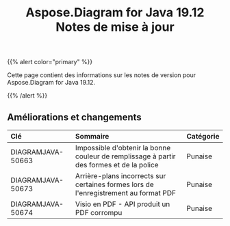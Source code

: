 ﻿---
title: Aspose.Diagram for Java 19.12 Notes de mise à jour
type: docs
weight: 10
url: /fr/java/aspose-diagram-for-java-19-12-release-notes/
---
{{% alert color="primary" %}} 

Cette page contient des informations sur les notes de version pour Aspose.Diagram for Java 19.12.

{{% /alert %}} 
## **Améliorations et changements**

|**Clé**|**Sommaire**|**Catégorie**|
|:- |:- |:- |
|DIAGRAMJAVA-50663|Impossible d'obtenir la bonne couleur de remplissage à partir des formes et de la police|Punaise|
|DIAGRAMJAVA-50673|Arrière-plans incorrects sur certaines formes lors de l'enregistrement au format PDF|Punaise|
|DIAGRAMJAVA-50674|Visio en PDF - API produit un PDF corrompu|Punaise|

